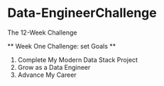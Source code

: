 # Data-EngineerChallenge
The 12-Week Challenge

** Week One Challenge: set Goals **
1. Complete My Modern Data Stack Project
2. Grow as a Data Engineer
3. Advance My Career

